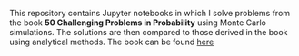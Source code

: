 This repository contains Jupyter notebooks in which I solve problems from the book **50 Challenging Problems in Probability** using Monte Carlo simulations. The solutions are then compared to those derived in the book using analytical methods.
The book can be found [here](https://mbapreponline.wordpress.com/wp-content/uploads/2013/07/fifty_challenging_problems_in__2.pdf) 
